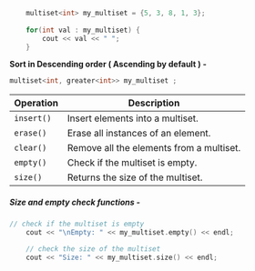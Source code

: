 
```cpp
    multiset<int> my_multiset = {5, 3, 8, 1, 3};
    
    for(int val : my_multiset) {
        cout << val << " ";
    }
```

**Sort in Descending order ( Ascending by default ) -**
```cpp
multiset<int, greater<int>> my_multiset ;
```

| Operation  | Description                              |
| ---------- | ---------------------------------------- |
| `insert()` | Insert elements into a multiset.         |
| `erase()`  | Erase all instances of an element.       |
| `clear()`  | Remove all the elements from a multiset. |
| `empty()`  | Check if the multiset is empty.          |
| `size()`   | Returns the size of the multiset.        |

##### Size and empty check functions - 
```cpp
// check if the multiset is empty
    cout << "\nEmpty: " << my_multiset.empty() << endl;

    // check the size of the multiset
    cout << "Size: " << my_multiset.size() << endl;
```
